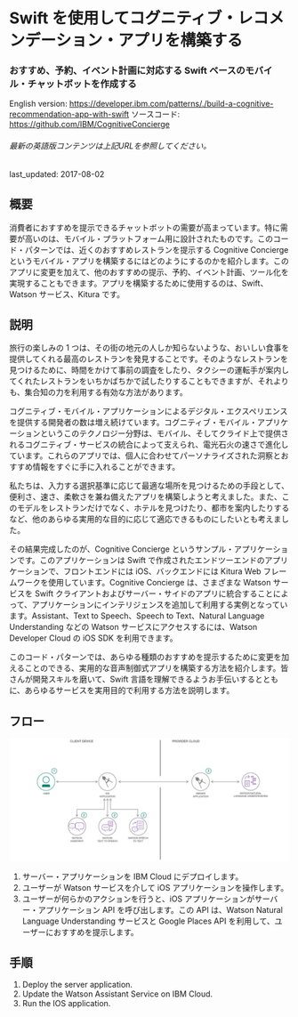 # Swift を使用してコグニティブ・レコメンデーション・アプリを構築する

### おすすめ、予約、イベント計画に対応する Swift ベースのモバイル・チャットボットを作成する

English version: https://developer.ibm.com/patterns/./build-a-cognitive-recommendation-app-with-swift
  ソースコード: https://github.com/IBM/CognitiveConcierge

###### 最新の英語版コンテンツは上記URLを参照してください。
last_updated: 2017-08-02

 
## 概要

消費者におすすめを提示できるチャットボットの需要が高まっています。特に需要が高いのは、モバイル・プラットフォーム用に設計されたものです。このコード・パターンでは、近くのおすすめレストランを提示する Cognitive Concierge というモバイル・アプリを構築するにはどのようにするのかを紹介します。このアプリに変更を加えて、他のおすすめの提示、予約、イベント計画、ツール化を実現することもできます。アプリを構築するために使用するのは、Swift、Watson サービス、Kitura です。

## 説明

旅行の楽しみの 1 つは、その街の地元の人しか知らないような、おいしい食事を提供してくれる最高のレストランを発見することです。そのようなレストランを見つけるために、時間をかけて事前の調査をしたり、タクシーの運転手が案内してくれたレストランをいちかばちかで試したりすることもできますが、それよりも、集合知の力を利用する有効な方法があります。

コグニティブ・モバイル・アプリケーションによるデジタル・エクスペリエンスを提供する開発者の数は増え続けています。コグニティブ・モバイル・アプリケーションというこのテクノロジー分野は、モバイル、そしてクライド上で提供されるコグニティブ・サービスの統合によって支えられ、電光石火の速さで進化しています。これらのアプリでは、個人に合わせてパーソナライズされた洞察とおすすめ情報をすぐに手に入れることができます。

私たちは、入力する選択基準に応じて最適な場所を見つけるための手段として、便利さ、速さ、柔軟さを兼ね備えたアプリを構築しようと考えました。また、このモデルをレストランだけでなく、ホテルを見つけたり、都市を案内したりするなど、他のあらゆる実用的な目的に応じて適応できるものにしたいとも考えました。

その結果完成したのが、Cognitive Concierge というサンプル・アプリケーションです。このアプリケーションは Swift で作成されたエンドツーエンドのアプリケーションで、フロントエンドには iOS、バックエンドには Kitura Web フレームワークを使用しています。Cognitive Concierge は、さまざまな Watson サービスを Swift クライアントおよびサーバー・サイドのアプリに統合することによって、アプリケーションにインテリジェンスを追加して利用する実例となっています。Assistant、Text to Speech、Speech to Text、Natural Language Understanding などの Watson サービスにアクセスするには、Watson Developer Cloud の iOS SDK を利用できます。

このコード・パターンでは、あらゆる種類のおすすめを提示するために変更を加えることのできる、実用的な音声制御式アプリを構築する方法を紹介します。皆さんが開発スキルを磨いて、Swift 言語を理解できるようお手伝いするとともに、あらゆるサービスを実用目的で利用する方法を説明します。

## フロー

![フロー](./images/Build-a-cognitive-recommendation-app-with-Swift.png)

1. サーバー・アプリケーションを IBM Cloud にデプロイします。
2. ユーザーが Watson サービスを介して iOS アプリケーションを操作します。
3. ユーザーが何らかのアクションを行うと、iOS アプリケーションがサーバー・アプリケーション API を呼び出します。この API は、Watson Natural Language Understanding サービスと Google Places API を利用して、ユーザーにおすすめを提示します。

## 手順

1. Deploy the server application.
2. Update the Watson Assistant Service on IBM Cloud.
3. Run the IOS application.
